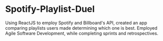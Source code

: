 # Spotify-Playlist-Duel
Using ReactJS to employ Spotify and Billboard's API, created an app comparing playlists users made determining which one is best. Employed Agile Software Development, while completing sprints and retrospectives.
